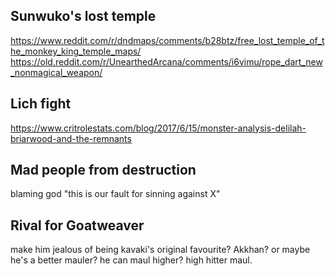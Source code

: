 
## Sunwuko's lost temple
https://www.reddit.com/r/dndmaps/comments/b28btz/free_lost_temple_of_the_monkey_king_temple_maps/
https://old.reddit.com/r/UnearthedArcana/comments/i6vimu/rope_dart_new_nonmagical_weapon/


## Lich fight
https://www.critrolestats.com/blog/2017/6/15/monster-analysis-delilah-briarwood-and-the-remnants

## Mad people from destruction
blaming god
"this is our fault for sinning against X"

## Rival for Goatweaver
make him jealous of being kavaki's original favourite? Akkhan?
or maybe he's a better mauler? he can maul higher?
high hitter maul.
